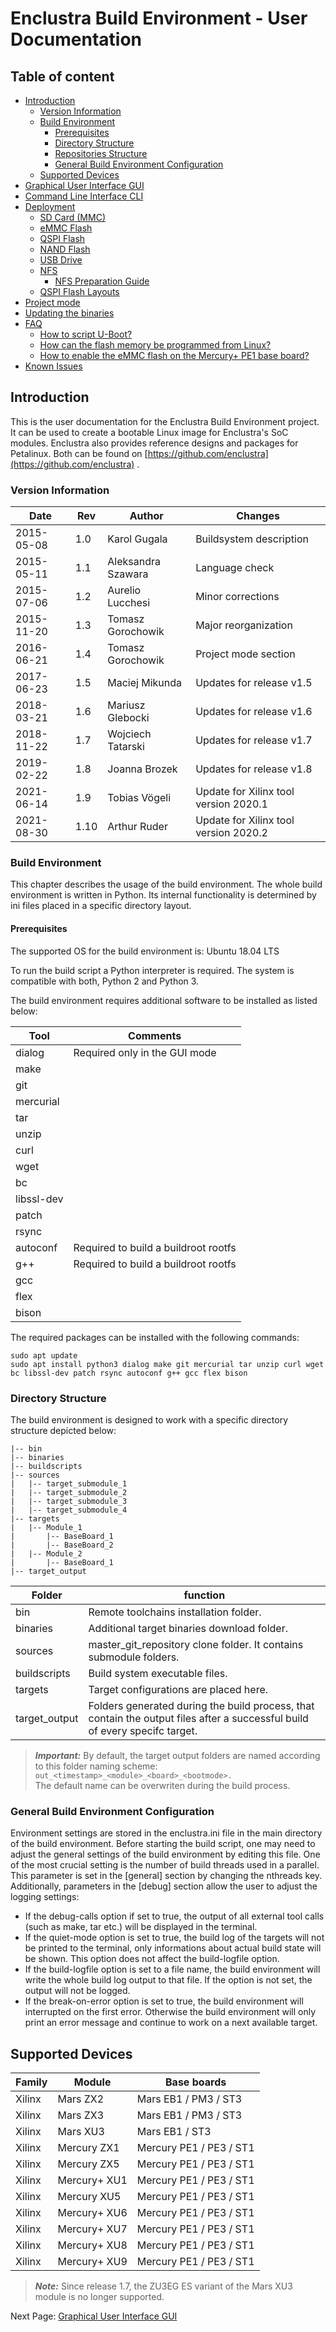 # Enclustra Build Environment - User Documentation


## Table of content

* [Introduction](./1_Introduction.md)
    - [Version Information](./1_Introduction.md#version-information)
    - [Build Environment](./1_Introduction.md#build-environment)
        - [Prerequisites](./1_Introduction.md#prerequisites)
        - [Directory Structure](./1_Introduction.md#directory-structure)
        - [Repositories Structure](./1_Introduction.md#repositories-structure)
        - [General Build Environment Configuration](./1_Introduction.md#general-build-environment-configuration)
    - [Supported Devices](./1_Introduction.md#supported-devices)
* [Graphical User Interface GUI](./2_GUI.md)
* [Command Line Interface CLI](./3_CLI.md)
* [Deployment](./4_Deployment.md)
    - [SD Card (MMC)](./4_Deployment.md#sd-card-mmc)
    - [eMMC Flash](./4_Deployment.md#emmc-flash)
    - [QSPI Flash](./4_Deployment.md#qspi-flash)
    - [NAND Flash](./4_Deployment.md#nand-flash)
    - [USB Drive](./4_Deployment.md#usb-drive)
    - [NFS](./4_Deployment.md#nfs)
        - [NFS Preparation Guide](./4_Deployment.md#nfs-prepatration-guide)
    - [QSPI Flash Layouts](./4_Deployment.md#qspi-flash-layouts)
* [Project mode](./5_Project_Mode.md)
* [Updating the binaries](./6_Binaries_Update.md)
* [FAQ](./7_FAQ.md)
    - [How to script U-Boot?](./7_FAQ.md#how-to-script-u-boot)
    - [How can the flash memory be programmed from Linux?](./7_FAQ.md#how-can-the-flash-memory-be-programmed-from-linux)
    - [How to enable the eMMC flash on the Mercury+ PE1 base board?](./7_FAQ.md#how-to-enable-the-emmc-flash-on-the-mercury-pe1-base-board)
* [Known Issues](./8_Known_Issues.md)



## Introduction

This is the user documentation for the Enclustra Build Environment project. It can be used to create a bootable Linux image for Enclustra's SoC modules. Enclustra also provides reference designs and packages for Petalinux. Both can be found on [https://github.com/enclustra](https://github.com/enclustra) .

### Version Information

Date | Rev | Author | Changes
--- | --- | --- | --- 
2015-05-08 | 1.0 | Karol Gugala | Buildsystem description
2015-05-11 | 1.1 | Aleksandra Szawara | Language check
2015-07-06 | 1.2 | Aurelio Lucchesi | Minor corrections
2015-11-20 | 1.3 | Tomasz Gorochowik | Major reorganization
2016-06-21 | 1.4 | Tomasz Gorochowik | Project mode section
2017-06-23 | 1.5 | Maciej Mikunda | Updates for release v1.5
2018-03-21 | 1.6 | Mariusz Glebocki | Updates for release v1.6
2018-11-22 | 1.7 | Wojciech Tatarski | Updates for release v1.7
2019-02-22 | 1.8 | Joanna Brozek | Updates for release v1.8
2021-06-14 | 1.9 | Tobias Vögeli | Update for Xilinx tool version 2020.1
2021-08-30 | 1.10 | Arthur Ruder | Update for Xilinx tool version 2020.2





###  Build Environment

This chapter describes the usage of the build environment. The whole build environment is written in Python. Its internal functionality is determined by ini files placed in a specific directory layout.
      
#### Prerequisites

The supported OS for the build environment is: Ubuntu 18.04 LTS

To run the build script a Python interpreter is required. The system is compatible with both, Python 2 and Python 3.

The build environment requires additional software to be installed as listed below:

Tool |  Comments
--- | --- 
dialog |  Required only in the GUI mode
make | 
git | 
mercurial |  
tar | 
unzip |  
curl |  
wget | 
bc |  
libssl-dev |  
patch | 
rsync | 
autoconf |  Required to build a buildroot rootfs
g++ |  Required to build a buildroot rootfs
gcc | 
flex | 
bison |


The required packages can be installed with the following commands:

```
sudo apt update
sudo apt install python3 dialog make git mercurial tar unzip curl wget bc libssl-dev patch rsync autoconf g++ gcc flex bison
```





### Directory Structure

The build environment is designed to work with a specific directory structure depicted below:

    |-- bin
    |-- binaries
    |-- buildscripts
    |-- sources
    |   |-- target_submodule_1
    |   |-- target_submodule_2
    |   |-- target_submodule_3
    |   |-- target_submodule_4
    |-- targets
    |   |-- Module_1
    |       |-- BaseBoard_1
    |       |-- BaseBoard_2
    |   |-- Module_2
    |       |-- BaseBoard_1
    |-- target_output

Folder | function
--- | ---
bin | Remote toolchains installation folder.
binaries | Additional target binaries download folder.
sources | master_git_repository clone folder. It contains submodule folders.
buildscripts | Build system executable files.
targets | Target configurations are placed here.
target_output | Folders generated during the build process, that contain the output files after a successful build of every specifc target.

> **_Important:_**  By default, the target output folders are named according to this folder naming scheme:  
> `out_<timestamp>_<module>_<board>_<bootmode>.`  
> The default name can be overwriten during the build process.



### General Build Environment Configuration

Environment settings are stored in the enclustra.ini file in the main directory of the build environment. Before starting the build script, one may need to adjust the general settings of the build environment by editing this file. One of the most crucial setting is the number of build threads used in a parallel. This parameter is set in the [general] section by changing the nthreads key. Additionally, parameters in the [debug] section allow the user to adjust the logging settings:

- If the debug-calls option if set to true, the output of all external tool calls (such as make, tar etc.) will be displayed in the terminal.
- If the quiet-mode option is set to true, the build log of the targets will not be printed to the terminal, only informations about actual build state will be shown. This option does not affect the build-logfile option.
- If the build-logfile option is set to a file name, the build environment will write the whole build log output to that file. If the option is not set, the output will not be logged.
- If the break-on-error option is set to true, the build environment will interrupted on the first error. Otherwise the build environment will only print an error message and continue to work on a next available target.





## Supported Devices

Family | Module | Base boards
--- | --- | ---
Xilinx | Mars ZX2 | Mars EB1 / PM3 / ST3
Xilinx | Mars ZX3 | Mars EB1 / PM3 / ST3
Xilinx | Mars XU3 | Mars EB1 / ST3
Xilinx | Mercury ZX1 | Mercury PE1 / PE3 / ST1
Xilinx | Mercury ZX5 | Mercury PE1 / PE3 / ST1
Xilinx | Mercury+ XU1 | Mercury PE1 / PE3 / ST1
Xilinx | Mercury XU5 | Mercury PE1 / PE3 / ST1
Xilinx | Mercury+ XU6 | Mercury PE1 / PE3 / ST1
Xilinx | Mercury+ XU7 | Mercury PE1 / PE3 / ST1
Xilinx | Mercury+ XU8 | Mercury PE1 / PE3 / ST1
Xilinx | Mercury+ XU9 | Mercury PE1 / PE3 / ST1

> **_Note:_**  Since release 1.7, the ZU3EG ES variant of the Mars XU3 module is no longer supported.


Next Page: [Graphical User Interface GUI](./2_GUI.md)
